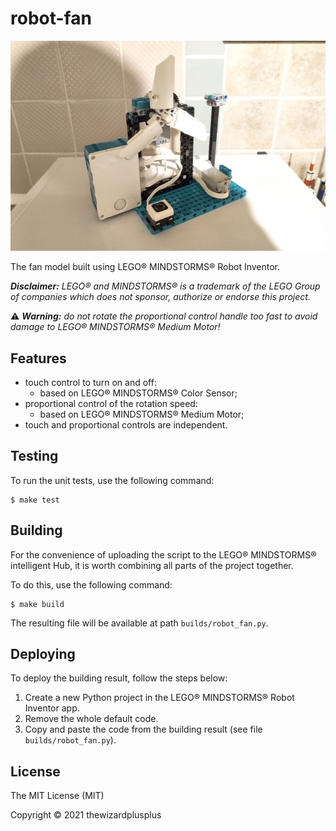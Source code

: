 # robot-fan

![](docs/photo.jpg)

The fan model built using LEGO® MINDSTORMS® Robot Inventor.

_**Disclaimer:** LEGO® and MINDSTORMS® is a trademark of the LEGO Group of companies which does not sponsor, authorize or endorse this project._

⚠️ _**Warning:** do not rotate the proportional control handle too fast to avoid damage to LEGO® MINDSTORMS® Medium Motor!_

## Features

- touch control to turn on and off:
  - based on LEGO® MINDSTORMS® Color Sensor;
- proportional control of the rotation speed:
  - based on LEGO® MINDSTORMS® Medium Motor;
- touch and proportional controls are independent.

## Testing

To run the unit tests, use the following command:

```
$ make test
```

## Building

For the convenience of uploading the script to the LEGO® MINDSTORMS® intelligent Hub, it is worth combining all parts of the project together.

To do this, use the following command:

```
$ make build
```

The resulting file will be available at path `builds/robot_fan.py`.

## Deploying

To deploy the building result, follow the steps below:

1. Create a new Python project in the LEGO® MINDSTORMS® Robot Inventor app.
2. Remove the whole default code.
3. Copy and paste the code from the building result (see file `builds/robot_fan.py`).

## License

The MIT License (MIT)

Copyright &copy; 2021 thewizardplusplus
